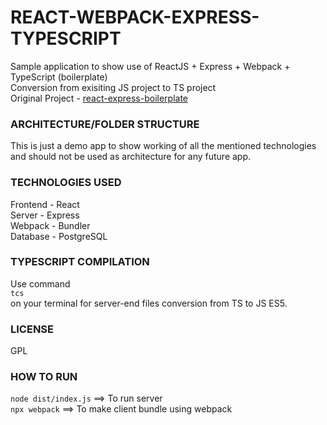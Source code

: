# REACT-WEBPACK-EXPRESS-TYPESCRIPT
Sample application to show use of ReactJS + Express + Webpack + TypeScript (boilerplate)   
Conversion from exisiting JS project to TS project   
Original Project - [react-express-boilerplate](https://github.com/darshansharma/react-express-boilerplate)   
  
### ARCHITECTURE/FOLDER STRUCTURE  
This is just a demo app to show working of all the mentioned technologies and should not be used as architecture for any future app.   
  
### TECHNOLOGIES USED   
Frontend - React  
Server - Express  
Webpack - Bundler   
Database - PostgreSQL  
 
### TYPESCRIPT COMPILATION  
Use command   
```tcs```   
on your terminal for server-end files conversion from TS to JS ES5.  
  
### LICENSE
GPL
 
### HOW TO RUN
```node dist/index.js``` ==> To run server   
```npx webpack``` ==> To make client bundle using webpack

